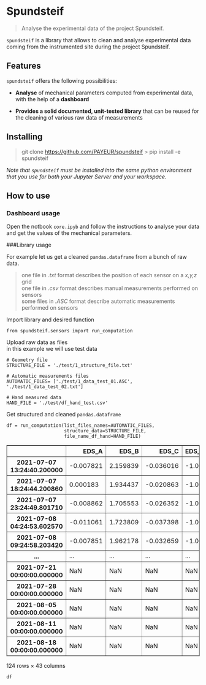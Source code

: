 # Spundsteif



> Analyse the experimental data of the project Spundsteif.

`spundsteif` is a library that allows to clean and analyse experimental data coming from the instrumented site during the project Spundsteif.

## Features


`spundsteif` offers the following possibilities:  

+ **Analyse** of mechanical parameters computed from experimental data, with the help of a **dashboard**

+ **Provides a solid documented, unit-tested library** that can be reused for the cleaning of various raw data of measurements

## Installing

> git clone https://github.com/PAYEUR/spundsteif    > pip install -e spundsteif

*Note that `spundsteif` must be installed into the same python environment that you use for both your Jupyter Server and your workspace.*

## How to use

### Dashboard usage

Open the notbook `core.ipyb` and follow the instructions to analyse your data and get the values of the mechanical parameters.  

###Library usage

For example let us get a cleaned `pandas.dataframe` from a bunch of raw data.
> one file in *.txt* format describes the position of each sensor on a *x,y,z* grid  
> one file in *.csv* format describes manual measurements performed on sensors  
> some files in *.ASC* format describe automatic measurements performed on sensors



Import library and desired function

```
from spundsteif.sensors import run_computation
```

Upload raw data as files  
in this example we will use test data

```
# Geometry file
STRUCTURE_FILE = './test/1_structure_file.txt'

# Automatic measurements files
AUTOMATIC_FILES= ['./test/1_data_test_01.ASC', './test/1_data_test_02.txt']

# Hand measured data
HAND_FILE = './test/df_hand_test.csv'
```

Get structured and cleaned `pandas.dataframe`

```
df = run_computation(list_files_names=AUTOMATIC_FILES,
                     structure_data=STRUCTURE_FILE, 
                     file_name_df_hand=HAND_FILE)

```




<div>
<style scoped>
    .dataframe tbody tr th:only-of-type {
        vertical-align: middle;
    }

    .dataframe tbody tr th {
        vertical-align: top;
    }

    .dataframe thead th {
        text-align: right;
    }
</style>
<table border="1" class="dataframe">
  <thead>
    <tr style="text-align: right;">
      <th></th>
      <th>EDS_A</th>
      <th>EDS_B</th>
      <th>EDS_C</th>
      <th>EDS_D</th>
      <th>EDS_E</th>
      <th>EDS_F</th>
      <th>EDS_G</th>
      <th>Temp_a</th>
      <th>Temp_b</th>
      <th>EH11</th>
      <th>EV12</th>
      <th>EH21</th>
      <th>EV22</th>
      <th>EV23</th>
      <th>EV31</th>
      <th>EV32</th>
      <th>EV33</th>
      <th>VH11</th>
      <th>W12</th>
      <th>VH21</th>
      <th>W22</th>
      <th>VH31</th>
      <th>W32</th>
      <th>EH12</th>
      <th>EH13</th>
      <th>EH22</th>
      <th>EH23</th>
      <th>EH32</th>
      <th>EH33</th>
      <th>EV11</th>
      <th>EV21</th>
      <th>VH12</th>
      <th>VH13</th>
      <th>VH22</th>
      <th>VH23</th>
      <th>VH32</th>
      <th>VH33</th>
      <th>W11</th>
      <th>W13</th>
      <th>W21</th>
      <th>W23</th>
      <th>W31</th>
      <th>W33</th>
    </tr>
  </thead>
  <tbody>
    <tr>
      <th>2021-07-07 13:24:40.200000</th>
      <td>-0.007821</td>
      <td>2.159839</td>
      <td>-0.036016</td>
      <td>-1.0</td>
      <td>0.012440</td>
      <td>-6.198071</td>
      <td>0.020038</td>
      <td>12.34039</td>
      <td>18.53559</td>
      <td>0.004134</td>
      <td>0.003226</td>
      <td>0.005147</td>
      <td>0.004189</td>
      <td>0.004093</td>
      <td>0.004815</td>
      <td>0.005774</td>
      <td>0.005584</td>
      <td>0.042620</td>
      <td>-0.000722</td>
      <td>0.042329</td>
      <td>0.004415</td>
      <td>0.005715</td>
      <td>-0.023867</td>
      <td>NaN</td>
      <td>NaN</td>
      <td>NaN</td>
      <td>NaN</td>
      <td>NaN</td>
      <td>NaN</td>
      <td>NaN</td>
      <td>NaN</td>
      <td>NaN</td>
      <td>NaN</td>
      <td>NaN</td>
      <td>NaN</td>
      <td>NaN</td>
      <td>NaN</td>
      <td>NaN</td>
      <td>NaN</td>
      <td>NaN</td>
      <td>NaN</td>
      <td>NaN</td>
      <td>NaN</td>
    </tr>
    <tr>
      <th>2021-07-07 18:24:44.200860</th>
      <td>0.000183</td>
      <td>1.934437</td>
      <td>-0.020863</td>
      <td>-1.0</td>
      <td>0.019554</td>
      <td>-6.212432</td>
      <td>0.030182</td>
      <td>12.36769</td>
      <td>18.45851</td>
      <td>0.004182</td>
      <td>0.003267</td>
      <td>0.005185</td>
      <td>0.004286</td>
      <td>0.004040</td>
      <td>0.004915</td>
      <td>0.005817</td>
      <td>0.005630</td>
      <td>0.042619</td>
      <td>-0.000651</td>
      <td>0.042328</td>
      <td>0.004461</td>
      <td>0.005758</td>
      <td>-0.021864</td>
      <td>NaN</td>
      <td>NaN</td>
      <td>NaN</td>
      <td>NaN</td>
      <td>NaN</td>
      <td>NaN</td>
      <td>NaN</td>
      <td>NaN</td>
      <td>NaN</td>
      <td>NaN</td>
      <td>NaN</td>
      <td>NaN</td>
      <td>NaN</td>
      <td>NaN</td>
      <td>NaN</td>
      <td>NaN</td>
      <td>NaN</td>
      <td>NaN</td>
      <td>NaN</td>
      <td>NaN</td>
    </tr>
    <tr>
      <th>2021-07-07 23:24:49.801710</th>
      <td>-0.008862</td>
      <td>1.705553</td>
      <td>-0.026352</td>
      <td>-1.0</td>
      <td>0.010957</td>
      <td>-6.214493</td>
      <td>0.017809</td>
      <td>12.39935</td>
      <td>18.38660</td>
      <td>0.004136</td>
      <td>0.003212</td>
      <td>0.005134</td>
      <td>0.004263</td>
      <td>0.004086</td>
      <td>0.004900</td>
      <td>0.005769</td>
      <td>0.005586</td>
      <td>0.042619</td>
      <td>-0.000663</td>
      <td>0.042328</td>
      <td>0.004404</td>
      <td>0.005699</td>
      <td>-0.020916</td>
      <td>NaN</td>
      <td>NaN</td>
      <td>NaN</td>
      <td>NaN</td>
      <td>NaN</td>
      <td>NaN</td>
      <td>NaN</td>
      <td>NaN</td>
      <td>NaN</td>
      <td>NaN</td>
      <td>NaN</td>
      <td>NaN</td>
      <td>NaN</td>
      <td>NaN</td>
      <td>NaN</td>
      <td>NaN</td>
      <td>NaN</td>
      <td>NaN</td>
      <td>NaN</td>
      <td>NaN</td>
    </tr>
    <tr>
      <th>2021-07-08 04:24:53.602570</th>
      <td>-0.011061</td>
      <td>1.723809</td>
      <td>-0.037398</td>
      <td>-1.0</td>
      <td>0.008058</td>
      <td>-6.196866</td>
      <td>0.010308</td>
      <td>12.30714</td>
      <td>18.27804</td>
      <td>0.004134</td>
      <td>0.003200</td>
      <td>0.005123</td>
      <td>0.004283</td>
      <td>0.003924</td>
      <td>0.004914</td>
      <td>0.005763</td>
      <td>0.005582</td>
      <td>0.042621</td>
      <td>-0.000563</td>
      <td>0.042330</td>
      <td>0.004391</td>
      <td>0.005689</td>
      <td>-0.020005</td>
      <td>NaN</td>
      <td>NaN</td>
      <td>NaN</td>
      <td>NaN</td>
      <td>NaN</td>
      <td>NaN</td>
      <td>NaN</td>
      <td>NaN</td>
      <td>NaN</td>
      <td>NaN</td>
      <td>NaN</td>
      <td>NaN</td>
      <td>NaN</td>
      <td>NaN</td>
      <td>NaN</td>
      <td>NaN</td>
      <td>NaN</td>
      <td>NaN</td>
      <td>NaN</td>
      <td>NaN</td>
    </tr>
    <tr>
      <th>2021-07-08 09:24:58.203420</th>
      <td>-0.007851</td>
      <td>1.962178</td>
      <td>-0.032659</td>
      <td>-1.0</td>
      <td>0.011167</td>
      <td>-6.175929</td>
      <td>-0.058488</td>
      <td>12.36118</td>
      <td>18.17512</td>
      <td>0.004160</td>
      <td>0.003219</td>
      <td>0.005140</td>
      <td>0.004328</td>
      <td>0.003960</td>
      <td>0.004958</td>
      <td>0.005784</td>
      <td>0.005419</td>
      <td>0.042620</td>
      <td>-0.000595</td>
      <td>0.042329</td>
      <td>0.004408</td>
      <td>0.005704</td>
      <td>-0.019212</td>
      <td>NaN</td>
      <td>NaN</td>
      <td>NaN</td>
      <td>NaN</td>
      <td>NaN</td>
      <td>NaN</td>
      <td>NaN</td>
      <td>NaN</td>
      <td>NaN</td>
      <td>NaN</td>
      <td>NaN</td>
      <td>NaN</td>
      <td>NaN</td>
      <td>NaN</td>
      <td>NaN</td>
      <td>NaN</td>
      <td>NaN</td>
      <td>NaN</td>
      <td>NaN</td>
      <td>NaN</td>
    </tr>
    <tr>
      <th>...</th>
      <td>...</td>
      <td>...</td>
      <td>...</td>
      <td>...</td>
      <td>...</td>
      <td>...</td>
      <td>...</td>
      <td>...</td>
      <td>...</td>
      <td>...</td>
      <td>...</td>
      <td>...</td>
      <td>...</td>
      <td>...</td>
      <td>...</td>
      <td>...</td>
      <td>...</td>
      <td>...</td>
      <td>...</td>
      <td>...</td>
      <td>...</td>
      <td>...</td>
      <td>...</td>
      <td>...</td>
      <td>...</td>
      <td>...</td>
      <td>...</td>
      <td>...</td>
      <td>...</td>
      <td>...</td>
      <td>...</td>
      <td>...</td>
      <td>...</td>
      <td>...</td>
      <td>...</td>
      <td>...</td>
      <td>...</td>
      <td>...</td>
      <td>...</td>
      <td>...</td>
      <td>...</td>
      <td>...</td>
      <td>...</td>
    </tr>
    <tr>
      <th>2021-07-21 00:00:00.000000</th>
      <td>NaN</td>
      <td>NaN</td>
      <td>NaN</td>
      <td>NaN</td>
      <td>NaN</td>
      <td>NaN</td>
      <td>NaN</td>
      <td>NaN</td>
      <td>NaN</td>
      <td>NaN</td>
      <td>NaN</td>
      <td>NaN</td>
      <td>NaN</td>
      <td>NaN</td>
      <td>-0.005671</td>
      <td>NaN</td>
      <td>NaN</td>
      <td>NaN</td>
      <td>NaN</td>
      <td>NaN</td>
      <td>NaN</td>
      <td>NaN</td>
      <td>NaN</td>
      <td>NaN</td>
      <td>NaN</td>
      <td>-0.006620</td>
      <td>-0.00509</td>
      <td>NaN</td>
      <td>-0.005513</td>
      <td>-0.004670</td>
      <td>NaN</td>
      <td>-0.004198</td>
      <td>-0.002872</td>
      <td>-0.004110</td>
      <td>NaN</td>
      <td>-0.003165</td>
      <td>-0.005094</td>
      <td>-0.003556</td>
      <td>-0.004029</td>
      <td>-0.003539</td>
      <td>NaN</td>
      <td>NaN</td>
      <td>-0.004647</td>
    </tr>
    <tr>
      <th>2021-07-28 00:00:00.000000</th>
      <td>NaN</td>
      <td>NaN</td>
      <td>NaN</td>
      <td>NaN</td>
      <td>NaN</td>
      <td>NaN</td>
      <td>NaN</td>
      <td>NaN</td>
      <td>NaN</td>
      <td>NaN</td>
      <td>NaN</td>
      <td>NaN</td>
      <td>NaN</td>
      <td>NaN</td>
      <td>-0.005546</td>
      <td>NaN</td>
      <td>NaN</td>
      <td>NaN</td>
      <td>NaN</td>
      <td>NaN</td>
      <td>NaN</td>
      <td>NaN</td>
      <td>NaN</td>
      <td>NaN</td>
      <td>NaN</td>
      <td>-0.006407</td>
      <td>NaN</td>
      <td>-0.004910</td>
      <td>-0.005415</td>
      <td>-0.004631</td>
      <td>NaN</td>
      <td>-0.004140</td>
      <td>-0.002925</td>
      <td>-0.003981</td>
      <td>NaN</td>
      <td>-0.003050</td>
      <td>-0.004907</td>
      <td>NaN</td>
      <td>-0.003994</td>
      <td>NaN</td>
      <td>NaN</td>
      <td>NaN</td>
      <td>-0.004491</td>
    </tr>
    <tr>
      <th>2021-08-05 00:00:00.000000</th>
      <td>NaN</td>
      <td>NaN</td>
      <td>NaN</td>
      <td>NaN</td>
      <td>NaN</td>
      <td>NaN</td>
      <td>NaN</td>
      <td>NaN</td>
      <td>NaN</td>
      <td>NaN</td>
      <td>NaN</td>
      <td>NaN</td>
      <td>NaN</td>
      <td>NaN</td>
      <td>-0.005543</td>
      <td>NaN</td>
      <td>NaN</td>
      <td>NaN</td>
      <td>NaN</td>
      <td>NaN</td>
      <td>NaN</td>
      <td>NaN</td>
      <td>NaN</td>
      <td>NaN</td>
      <td>NaN</td>
      <td>-0.006422</td>
      <td>NaN</td>
      <td>-0.004897</td>
      <td>-0.005412</td>
      <td>-0.004662</td>
      <td>NaN</td>
      <td>-0.004126</td>
      <td>-0.002924</td>
      <td>-0.003975</td>
      <td>NaN</td>
      <td>-0.003100</td>
      <td>-0.004939</td>
      <td>NaN</td>
      <td>-0.004047</td>
      <td>NaN</td>
      <td>-0.003224</td>
      <td>NaN</td>
      <td>-0.004467</td>
    </tr>
    <tr>
      <th>2021-08-11 00:00:00.000000</th>
      <td>NaN</td>
      <td>NaN</td>
      <td>NaN</td>
      <td>NaN</td>
      <td>NaN</td>
      <td>NaN</td>
      <td>NaN</td>
      <td>NaN</td>
      <td>NaN</td>
      <td>NaN</td>
      <td>NaN</td>
      <td>NaN</td>
      <td>NaN</td>
      <td>NaN</td>
      <td>-0.005584</td>
      <td>NaN</td>
      <td>NaN</td>
      <td>NaN</td>
      <td>NaN</td>
      <td>NaN</td>
      <td>NaN</td>
      <td>NaN</td>
      <td>NaN</td>
      <td>NaN</td>
      <td>NaN</td>
      <td>-0.006485</td>
      <td>NaN</td>
      <td>-0.004922</td>
      <td>-0.005430</td>
      <td>-0.004804</td>
      <td>NaN</td>
      <td>-0.004316</td>
      <td>-0.003003</td>
      <td>-0.004073</td>
      <td>NaN</td>
      <td>-0.002577</td>
      <td>-0.005021</td>
      <td>NaN</td>
      <td>-0.004119</td>
      <td>NaN</td>
      <td>-0.003282</td>
      <td>NaN</td>
      <td>-0.004521</td>
    </tr>
    <tr>
      <th>2021-08-18 00:00:00.000000</th>
      <td>NaN</td>
      <td>NaN</td>
      <td>NaN</td>
      <td>NaN</td>
      <td>NaN</td>
      <td>NaN</td>
      <td>NaN</td>
      <td>NaN</td>
      <td>NaN</td>
      <td>NaN</td>
      <td>NaN</td>
      <td>NaN</td>
      <td>NaN</td>
      <td>NaN</td>
      <td>NaN</td>
      <td>NaN</td>
      <td>NaN</td>
      <td>NaN</td>
      <td>NaN</td>
      <td>NaN</td>
      <td>NaN</td>
      <td>NaN</td>
      <td>NaN</td>
      <td>NaN</td>
      <td>NaN</td>
      <td>-0.006408</td>
      <td>NaN</td>
      <td>-0.004904</td>
      <td>-0.005420</td>
      <td>-0.004828</td>
      <td>NaN</td>
      <td>-0.004390</td>
      <td>-0.002989</td>
      <td>-0.004282</td>
      <td>NaN</td>
      <td>-0.003140</td>
      <td>-0.004485</td>
      <td>NaN</td>
      <td>-0.004109</td>
      <td>NaN</td>
      <td>-0.003276</td>
      <td>NaN</td>
      <td>-0.004505</td>
    </tr>
  </tbody>
</table>
<p>124 rows × 43 columns</p>
</div>



```
df
```
